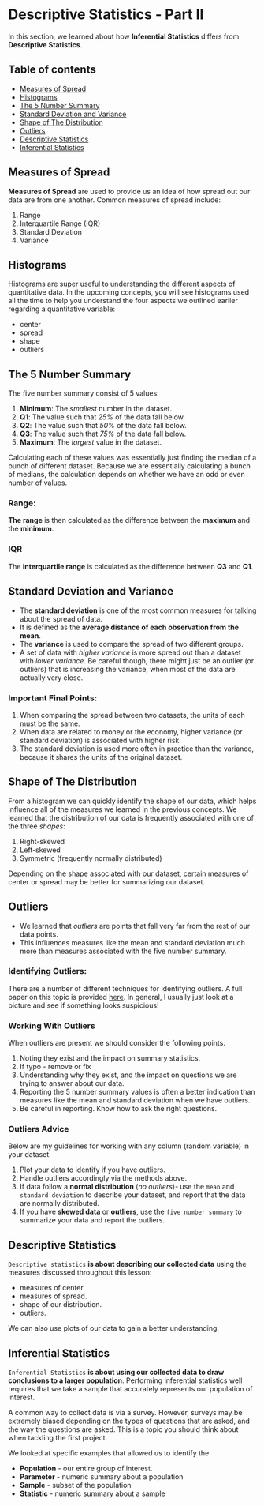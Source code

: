 # Descriptive Statistics - Part II
In this section, we learned about how **Inferential Statistics** differs from **Descriptive Statistics**.

## Table of contents

- [Measures of Spread](#mos)
- [Histograms](#hist)
- [The 5 Number Summary](#5ns)
- [Standard Deviation and Variance](#std)
- [Shape of The Distribution](#sod)
- [Outliers](#out)
- [Descriptive Statistics](#ds)
- [Inferential Statistics](#is)



## Measures of Spread <a name="mos"></a>

**Measures of Spread** are used to provide us an idea of how spread out our data are from one another. Common measures of spread include:

1. Range
2. Interquartile Range (IQR)
3. Standard Deviation
4. Variance



## Histograms <a name="hist"></a>

Histograms are super useful to understanding the different aspects of quantitative data. In the upcoming concepts, you will see histograms used all the time to help you understand the four aspects we outlined earlier regarding a quantitative variable:

- center
- spread
- shape
- outliers


## The 5 Number Summary <a name="5ns"></a>

The five number summary consist of 5 values:

1. **Minimum**: The *smallest* number in the dataset.
2. **Q1​**: The value such that *25%* of the data fall below.
3. **Q2​**: The value such that *50%* of the data fall below.
4. **Q3​**: The value such that *75%* of the data fall below.
5. **Maximum**: The *largest* value in the dataset.

Calculating each of these values was essentially just finding the median of a bunch of different dataset. Because we are essentially calculating a bunch of medians, the calculation depends on whether we have an odd or even number of values.

### Range:
**The range** is then calculated as the difference between the **maximum** and the **minimum**.

### IQR
The **interquartile range** is calculated as the difference between **Q3​** and **Q1​**.



## Standard Deviation and Variance <a name="std"></a>

- The **standard deviation** is one of the most common measures for talking about the spread of data.
- It is defined as the **average distance of each observation from the mean**.
- The **variance** is used to compare the spread of two different groups.
- A set of data with *higher variance* is more spread out than a dataset with *lower variance*. Be careful though, there might just be an outlier (or outliers) that is increasing the variance, when most of the data are actually very close.


### Important Final Points:
1. When comparing the spread between two datasets, the units of each must be the same.
2. When data are related to money or the economy, higher variance (or standard deviation) is associated with higher risk.
3. The standard deviation is used more often in practice than the variance, because it shares the units of the original dataset.



## Shape of The Distribution  <a name="sod"></a>

From a histogram we can quickly identify the shape of our data, which helps influence all of the measures we learned in the previous concepts. We learned that the distribution of our data is frequently associated with one of the three *shapes*:

1. Right-skewed
2. Left-skewed
3. Symmetric (frequently normally distributed)

Depending on the shape associated with our dataset, certain measures of center or spread may be better for summarizing our dataset.



## Outliers <a name="out"></a>

- We learned that *outliers* are points that fall very far from the rest of our data points.  
- This influences measures like the mean and standard deviation much more than measures associated with the five number summary.

### Identifying Outliers:
There are a number of different techniques for identifying outliers. A full paper on this topic is provided [here](http://d-scholarship.pitt.edu/7948/1/Seo.pdf). In general, I usually just look at a picture and see if something looks suspicious!


### Working With Outliers

When outliers are present we should consider the following points.

1. Noting they exist and the impact on summary statistics.
2. If typo - remove or fix
3. Understanding why they exist, and the impact on questions we are trying to answer about our data.
4. Reporting the 5 number summary values is often a better indication than measures like the mean and standard deviation when we have outliers.
5. Be careful in reporting. Know how to ask the right questions.


### Outliers Advice

Below are my guidelines for working with any column (random variable) in your dataset.

1. Plot your data to identify if you have outliers.
2. Handle outliers accordingly via the methods above.
3. If data follow a **normal distribution** (*no outliers*)- use the `mean` and `standard deviation` to describe your dataset, and report that the data are normally distributed.
4. If you have **skewed data** or **outliers**, use the `five number summary` to summarize your data and report the outliers.



## Descriptive Statistics <a name="ds"></a>

`Descriptive statistics` **is about describing our collected data** using the measures discussed throughout this lesson:  

- measures of center.  
- measures of spread.  
- shape of our distribution.  
- outliers.   

We can also use plots of our data to gain a better understanding.


## Inferential Statistics <a name="is"></a>

`Inferential Statistics` **is about using our collected data to draw conclusions to a larger population**. Performing inferential statistics well requires that we take a sample that accurately represents our population of interest.

A common way to collect data is via a survey. However, surveys may be extremely biased depending on the types of questions that are asked, and the way the questions are asked. This is a topic you should think about when tackling the first project.


We looked at specific examples that allowed us to identify the

- **Population** - our entire group of interest.
- **Parameter** - numeric summary about a population
- **Sample** - subset of the population
- **Statistic** - numeric summary about a sample
